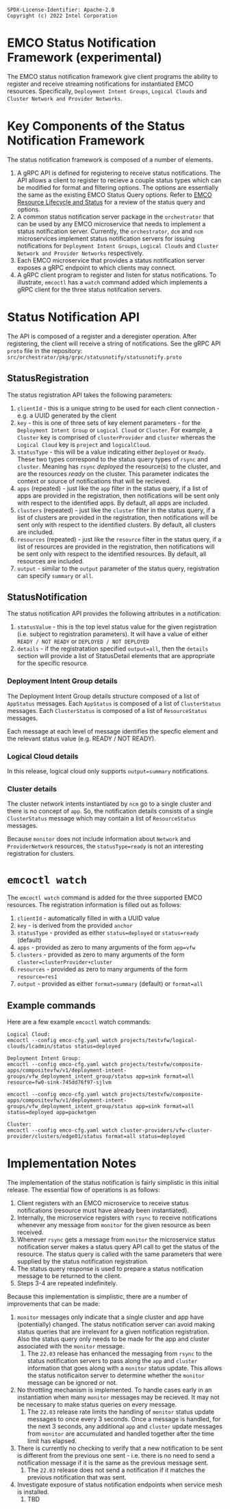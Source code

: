 ```text
SPDX-License-Identifier: Apache-2.0
Copyright (c) 2022 Intel Corporation
```

# EMCO Status Notification Framework (experimental)

The EMCO status notification framework give client programs the ability to register and receive streaming notifications for instantiated
EMCO resources.  Specifically, `Deployment Intent Groups`, `Logical Clouds` and `Cluster Network and Provider Networks`.

# Key Components of the Status Notification Framework

The status notification framework is composed of a number of elements.

1. A gRPC API is defined for registering to receive status notifications.  The API allows a client to register to recieve a couple status types which can be modified for format and filtering options.  The options are essentially the same as the existing EMCO Status Query options.  Refer to [EMCO Resource Lifecycle and Status](Resource_Lifecycle_and_Status.md) for a review of the status query and options.
2. A common status notification server package in the `orchestrator` that can be used by any EMCO microservice that needs to implement a status notification server.  Currently, the `orchestrator`, `dcm` and `ncm` microservices implement status notification servers for issuing notifications for `Deployment Intent Groups`, `Logical Clouds` and `Cluster Network and Provider Networks` respectively.
3. Each EMCO microservice that provides a status notification server exposes a gRPC endpoint to which clients may connect.
4. A gRPC client program to register and listen for status notifications.  To illustrate, `emcoctl` has a `watch` command added which implements a gRPC client for the three status notifcation servers.

# Status Notification API

The API is composed of a register and a deregister operation. After registering, the client will receive a string of notifications.
See the gRPC API `proto` file in the repository:  `src/orchestrator/pkg/grpc/statusnotify/statusnotify.proto`

## StatusRegistration

The status registration API takes the following parameters:

1. `clientId` - this is a unique string to be used for each client connection - e.g. a UUID generated by the client
2. `key` - this is one of three sets of key element parameters - for the `Deployment Intent Group` or `Logical Cloud` or `Cluster`.  For example, a `Cluster` key is comprised of `clusterProvider` and `cluster` whereas the `Logical Cloud` key is `project` and `logicalCloud`.
3. `statusType` - this will be a value indicating either `Deployed` or `Ready`.  These two types correspond to the status query types of `rsync` and `cluster`.  Meaning has `rsync` _deployed_ the resource(s) to the cluster, and are the resources _ready_ on the cluster.  This parameter indicates the context or source of notifications that will be recieved.
4. `apps` (repeated) - just like the `app` filter in the status query, if a list of apps are provided in the registration, then notifications will be sent only with respect to the identified apps.  By default, all apps are included.
5. `clusters` (repeated) - just like the `cluster` filter in the status query, if a list of clusters are provided in the registration, then notifications will be sent only with respect to the identified clusters.  By default, all clusters are included.
5. `resources` (repeated) - just like the `resource` filter in the status query, if a list of resources are provided in the registration, then notifications will be sent only with respect to the identified resources.  By default, all resources are included.
6. `output` - similar to the `output` parameter of the status query, registration can specify `summary` or `all`.

## StatusNotification

The status notification API provides the following attributes in a notification:

1. `statusValue` - this is the top level status value for the given registration (i.e. subject to registration parameters).  It will have a value of either `READY / NOT READY` or `DEPLOYED / NOT DEPLOYED`
2. `details` - if the registratation specified `output=all`, then the `details` section will provide a list of StatusDetail elements that are appropriate for the specific resource.

### Deployment Intent Group details

The Deployment Intent Group details structure composed of a list of `AppStatus` messages.  Each `AppStatus` is composed of a list of `ClusterStatus` messages.  Each `ClusterStatus` is composed of a list of `ResourceStatus` messages.

Each message at each level of message identifies the specfic element and the relevant status value (e.g. READY / NOT READY).


### Logical Cloud details

In this release, logical cloud only supports `output=summary` notifications.

### Cluster details

The cluster network intents instantiated by `ncm` go to a single cluster and there is no concept of `app`.  So, the notification details consists of a single `ClusterStatus` message which may contain a list of `ResourceStatus` messages.

Because `monitor` does not include information about `Network` and `ProviderNetwork` resources, the `statusType=ready` is not an interesting registration for clusters.

# `emcoctl watch`

The `emcoctl watch` command is added for the three supported EMCO resources.  The registration information is filled out as follows:

1. `clientId` - automatically filled in with a UUID value
2. `key` - is derived from the provided `anchor`
3. `statusType` - provided as either `status=deployed` or `status=ready` (default)
4. `apps` - provided as zero to many arguments of the form `app=vfw`
5. `clusters` - provided as zero to many arguments of the form `cluster=clusterProvider+cluster`
6. `resources` - provided as zero to many arguments of the form `resource=res1`
7. `output` - provided as either `format=summary` (default) or `format=all`

## Example commands

Here are a few example `emcoctl` watch commands:

```
Logical Cloud:
emcoctl --config emco-cfg.yaml watch projects/testvfw/logical-clouds/lcadmin/status status=deployed

Deployment Intent Group:
emcoctl --config emco-cfg.yaml watch projects/testvfw/composite-apps/compositevfw/v1/deployment-intent-groups/vfw_deployment_intent_group/status app=sink format=all resource=fw0-sink-745dd76f97-sjlvm

emcoctl --config emco-cfg.yaml watch projects/testvfw/composite-apps/compositevfw/v1/deployment-intent-groups/vfw_deployment_intent_group/status app=sink format=all status=deployed app=packetgen

Cluster:
emcoctl --config emco-cfg.yaml watch cluster-providers/vfw-cluster-provider/clusters/edge01/status format=all status=deployed
```

# Implementation Notes

The implementation of the status notification is fairly simplistic in this initial release.  The essential flow of operations is as follows:

1. Client registers with an EMCO microservice to receive status notifications (resource must have already been instantiated).
2. Internally, the microservice registers with `rsync` to receive notifications whenever any message from `monitor` for the given resource as been received.
3. Whenever `rsync` gets a message from `monitor` the microservice status notification server makes a status query API call to get the status of the resource.  The status query is called with the same parameters that were supplied by the status notification registration.
4. The status query response is used to prepare a status notification message to be returned to the client.
5. Steps 3-4 are repeated indefinitely.


Because this implementation is simplistic, there are a number of improvements that can be made:

1. `monitor` messages only indicate that a single cluster and app have (potentially) changed.  The status notification server can avoid making status queries that are irrelevant for a given notification registration.  Also the status query only needs to be made for the app and cluster associated with the `monitor` message.
   1. The `22.03` release has enhanced the messaging from `rsync` to the status notification servers to pass along the `app` and `cluster` information that goes along with a `monitor` status update.  This allows the status notificaiton server to determine whether the `monitor` message can be ignored or not.
2. No throttling mechanism is implemented.  To handle cases early in an instantiation when many `monitor` messages may be recieved.  It may not be necessary to make status queries on every message.
   1. The `22.03` release rate limits the handling of `monitor` status update messages to once every 3 seconds.  Once a message is handled, for the next 3 seconds, any additional `app` and `cluster` update messages from `monitor` are accumulated and handled together after the time limit has elapsed.
3. There is currently no checking to verify that a new notification to be sent is different from the previous one sent - i.e. there is no need to send a notification message if it is the same as the previous message sent.
   1. The `22.03` release does not send a notification if it matches the previous notification that was sent.
4. Investigate exposure of status notification endpoints when service mesh is installed.
   1. TBD
